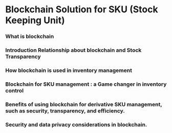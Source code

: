 <h1>Blockchain Solution for SKU (Stock Keeping Unit)</h1>

<h3>What is blockchain</h3>

<h3>Introduction Relationship about blockchain and Stock Transparency</h3>

<h3>How blockchain is used in inventory management</h3>

<h3>Blockchain for SKU management : a Game changer in inventory control</h3>

<h3>Benefits of using blockchain for derivative SKU management, such as security, transparency, and efficiency.</h3>

<h3>Security and data privacy considerations in blockchain.</h3>
